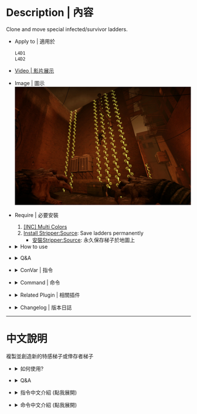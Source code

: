 # Description | 內容
Clone and move special infected/survivor ladders.

* Apply to | 適用於
	```
	L4D1
	L4D2
	```

* [Video | 影片展示](https://youtu.be/txMMvSED-Ig)

* Image | 圖示
<br/>![l4d2_ladder_editor_1](image/l4d2_ladder_editor_1.jpg)

* Require | 必要安裝
    1. [[INC] Multi Colors](https://github.com/fbef0102/L4D1_2-Plugins/releases/tag/Multi-Colors)
    2. [Install Stripper:Source](https://github.com/fbef0102/Game-Private_Plugin/tree/main/Tutorial_教學區/English/Server/Install_Other_File#stripper): Save ladders permanently
		* [安裝Stripper:Source](https://github.com/fbef0102/Game-Private_Plugin/tree/main/Tutorial_教學區/Chinese_繁體中文/Server/安裝其他檔案教學#安裝stripper): 永久保存梯子於地圖上

* <details><summary>How to use</summary>

	* **Prepare**
		1. Type in server console
			```c
			sm_cvar sv_cheats 1
			sm_cvar mp_gamemode versus
			sm_cvar sb_all_bot_game 1;sm_cvar sb_all_bot_team 1
			sm_cvar sb_stop 1
			sm_cvar god 1;
			director_stop
			```
		2. Go to infected team, type ```z_spawn Hunter``` in game console to get an alive hunter
		3. Type ```r_drawbrushmodels 2``` in game console to view all ladder brush models on the map
		4. Type ```!edit``` in chatbox to enter edit mode
		<br/>![l4d2_ladder_editor_2](image/l4d2_ladder_editor_2.jpg)
	* **Clone Ladder**
        1. Aim the map original infected ladder, press left mouse to select ladder
		<br/>![l4d2_ladder_editor_4](image/l4d2_ladder_editor_4.gif)
		2. Type ```!clone``` or middle mouse to clone ladder
		<br/>![l4d2_ladder_editor_5](image/l4d2_ladder_editor_5.gif)

	* **Move Ladder**
        1. Aim the new ladder, press left mouse to select ladder
		2. Find a wall you want to place new ladder, press right mouse to place ladder on the wall
		<br/>![l4d2_ladder_editor_6](image/l4d2_ladder_editor_6.gif)
		3. Keys to use
			*  ```A,D,W,S```: Move the ladder
			* Shift: Rotate the ladder
			* Use: Raise the ladder
			* Reload: Lower the ladder
			* ```!kill```: Remove the ladder
		4. When done, type ```!edit``` to exit edit mode, this will free the selected ladder

	* **Save Ladder**
        1. Aim the ladder and open game console, type ```sm_info```, the func_simpleladder entity all information print in your game console
		<br/>![l4d2_ladder_editor_7](image/l4d2_ladder_editor_7.gif)

		2. Copy and past to your ```addons\stripper\maps\xxxxx.cfg```
			* xxxx is map name
			* For example it should be like this
				```c
				add:
				{
					"classname" "func_simpleladder"
					"origin" "332.45 9.46 -109.98"
					"angles" "0.00 0.00 0.00"
					"model" "*29"        
					"normal.x" "0.00"
					"normal.y" "-1.00"
					"normal.z" "0.00"
					"team" "2"
				}
				```

		3. In stripper file, you can change [func_simpleladder](https://developer.valvesoftware.com/wiki/Func_simpleladder) ```"team"``` Keyvalues to decide which team can climb the ladder
			```c
			// Team that can climb this ladder.
			// 0 : Any team
			// 1 : Survivors
			// 2 : Infected 
			team "x"
			```
</details>

* <details><summary>Q&A</summary>

	* Q1: Why I can't clone the ladder ?
		* A1: You must select the original ladder from the map
		<br/>![l4d2_ladder_editor_3](image/l4d2_ladder_editor_3.jpg)	

	* Q2: Why some ladders become invisible when I rotate ladder?
		* A2: Model and map problem, nothing I can help, rotate ladder carefully

	* Q3: What should I clone new ladder if there is no any ladders on the map?
		* A3: Give up
</details>

* <details><summary>ConVar | 指令</summary>

	* cfg/sourcemod/l4d2_ladder_editor.cfg
		```php
		// 0=Plugin off, 1=Plugin on.
		l4d2_ladder_editor_enable "1"

		// If 1, Freeze player when entering edit mode.
		l4d2_ladder_editor_freeze "0"

		// If 1, Use Tab key to enter edit mode.
		l4d2_ladder_editor_tab "0"
		```
</details>

* <details><summary>Command | 命令</summary>

	* **Toggle edit mode**
		```php
		sm_edit
		```

	* **Number of units to move when moving ladders in edit mode.**
		```php
		sm_step <size>
		```

	* **Select the ladder you are aiming at.**
		```php
		sm_select
		```

	* **Clone the selected ladder.**
		```php
		sm_clone
		```

	* **Move the selected ladder to the given coordinate on the map.**
		```php
		sm_move <x> <y> <z>
		```

	* **Move the selected ladder relative to its current position.**
		```php
		sm_nudge <x> <y> <z>
		```

	* **Rotate the selected ladder.**
		```php
		sm_rotate <x> <y> <z>
		```

	* **Remove the selected ladder.**
		```php
		sm_kill
		```

	* **Display info about the selected ladder entity on console.**
		```php
		sm_info
		```

	* **Toggle selected ladder info HUD on or off.**
		```php
		sm_togglehud
		```

	* **Change team the ladder can used by**
		```php
		// 0: Any team, 1: Survivor, 2: Infected
		sm_team <TeamNum>
		```

	* **Find func_simpleladder by model**
		```php
		// example: sm_flbm "*28"
		sm_flbm <model_name>
		```

	* **Find func_simpleladder by hammerid**
		```php
		sm_flbh <hammerid>
		```

	* **Change func_simpleladder normal.x normal.y normal.z**
		```php
		// 1 = <1.0> <0.0> <0.0>
		// 2 = <-1.0> <0.0> <0.0>
		// 3 = <0.0> <1.0> <0.0>
		// 4 = <0.0> <-1.0> <0.0>
		// 5 = <0.0> <0.0> <1.0>
		// 6 = <0.0> <0.0> <-1.0>
		sm_cln <1~6>
		sm_cln <x> <y> <z>
		```
</details>

* <details><summary>Related Plugin | 相關插件</summary>

	1. [Ladder List Height Info](https://forums.alliedmods.net/showthread.php?t=348968): Output a table to the console with the current map original ladders list with their respective heights
		* 打印地圖上所有的梯子資訊到控制台
</details>

* <details><summary>Changelog | 版本日誌</summary>

	* v1.0 (2025-10-7)
		* Add more informations about func_simpleladder
		* Add cmds to change func_simpleladder
		* Add cmds to find func_simpleladder by model and hammerid quickly
		* Add messages to warn if ladder is not original
		* Update cvars, cmds
		* Optimize code and improve performance

	* v2.0
        * [Original Plugin by devilesk](https://github.com/devilesk/rl4d2l-plugins/blob/master/l4d2_ladder_editor.sp)
</details>

- - - -
# 中文說明
複製並創造新的特感梯子或倖存者梯子

* <details><summary>如何使用?</summary>

	* **準備作業**
		1. 在伺服器後台依序輸入以下指令
			```c
			sm_cvar sv_cheats 1
			sm_cvar mp_gamemode versus
			sm_cvar sb_all_bot_game 1;sm_cvar sb_all_bot_team 1
			sm_cvar sb_stop 1
			sm_cvar god 1;
			director_stop
			```
		2. 回到遊戲中，切換到特感隊伍，遊戲控制台輸入```z_spawn Hunter```，將自己變成活著的特感
		3. 遊戲控制台輸入 ```r_drawbrushmodels 2```，看到地圖上所有梯子渲染
		4. 聊天框輸入 ```!edit``` 進入編輯模式
		<br/>![l4d2_ladder_editor_2](image/l4d2_ladder_editor_2.jpg)
	* **複製梯子**
        1. 準心指向一個地圖上原有的特感梯子，按下滑鼠左鍵選擇該梯子
		<br/>![l4d2_ladder_editor_4](image/l4d2_ladder_editor_4.gif)
		2. 輸入 ```!clone``` 或按一下滑鼠滾輪鍵，複製梯子
		<br/>![l4d2_ladder_editor_5](image/l4d2_ladder_editor_5.gif)

	* **移動梯子**
        1. 準心指向複製的新梯子，按下滑鼠左鍵選擇該梯子
		2. 找到一個牆壁，按下滑鼠右鍵即可放置
		<br/>![l4d2_ladder_editor_6](image/l4d2_ladder_editor_6.gif)
		3. 其他按鍵使用
			*  ```A,D,W,S```: 移動梯子
			* Shift: 旋轉90度
			* E鍵: 上升梯子
			* R鍵: 下降梯子
			* ```!kill```: 移除梯子
		4. 完成後，輸入 ```!edit``` 離開編輯模式

	* **Save Ladder**
        1. 準心指向梯子，開啟遊戲控制台，輸入```sm_info```，func_simpleladder 梯子實體的資訊將會打印在上面
		<br/>![l4d2_ladder_editor_7](image/l4d2_ladder_editor_7.gif)

		2. 複製並貼到 ```addons\stripper\maps\xxxxx.cfg```
			* xxxx 是地圖英文名
			* 舉例:
				```c
				add:
				{
					"classname" "func_simpleladder"
					"origin" "332.45 9.46 -109.98"
					"angles" "0.00 0.00 0.00"
					"model" "*29"        
					"normal.x" "0.00"
					"normal.y" "-1.00"
					"normal.z" "0.00"
					"team" "2"
				}
				```

		3. 在地圖文件當中，可以修改[func_simpleladder](https://developer.valvesoftware.com/wiki/Func_simpleladder)的```"team"``` 屬性，決定誰可以爬梯子
			```c
			// 哪個隊伍可以爬梯子
			// 0 : 任何人
			// 1 : 倖存者
			// 2 : 特感 
			team "x"
			```
</details>

* <details><summary>Q&A</summary>

	* Q1: 為什麼我無法複製一些梯子?
		* A1: 必須先選擇地圖的原始梯子才可以複製
		<br/>![l4d2_ladder_editor_3](image/l4d2_ladder_editor_3.jpg)	

	* Q2: 為甚麼梯子旋轉後看不見?
		* A2: 模型與地圖問題，問就自己做地圖

	* Q3: 如果地圖都沒有原始梯子，該怎麼辦?
		* A3: 沒有梯子能複製，只能放棄
</details>

* <details><summary>指令中文介紹 (點我展開)</summary>

	* cfg/sourcemod/l4d2_ladder_editor.cfg
		```php
		// 0=關閉插件, 1=啟動插件
		l4d2_ladder_editor_enable "1"

		// 為1時，玩家進入梯子編輯模式時不能移動
		l4d2_ladder_editor_freeze "0"

		// 為1時，可以按tab鍵進入梯子編輯模式
		l4d2_ladder_editor_tab "0"
		```
</details>

* <details><summary>命令中文介紹 (點我展開)</summary>

	* **進入或離開梯子編輯模式**
		```php
		sm_edit
		```

	* **上升或下降梯子時的速度**
		```php
		sm_step <size>
		```

	* **選擇準心指向的梯子**
		```php
		sm_select
		```

	* **複製梯子**
		```php
		sm_clone
		```

	* **移動梯子到指定的位置上**
		```php
		sm_move <x> <y> <z>
		```

	* **移動梯子到相對的位置**
		```php
		sm_nudge <x> <y> <z>
		```

	* **旋轉梯子**
		```php
		sm_rotate <x> <y> <z>
		```

	* **移除梯子**
		```php
		sm_kill
		```

	* **控制台打印梯子的資訊**
		```php
		sm_info
		```

	* **打開hud顯示目前的梯子資訊**
		```php
		sm_togglehud
		```

	* **改變準心指向的梯子，哪個隊伍可以爬**
		```php
		// 0: 任何人, 1: 倖存者, 2: 特感
		sm_team <TeamNum>
		```

	* **透過模型找出 func_simpleladder 實體**
		```php
		// 舉例: sm_flbm "*28"
		sm_flbm <model_name>
		```

	* **透過hammerid找出 func_simpleladder 實體**
		```php
		sm_flbh <hammerid>
		```

	* **改變 func_simpleladder 實體的normal.x normal.y normal.z**
		```php
		// 1 = <1.0> <0.0> <0.0>
		// 2 = <-1.0> <0.0> <0.0>
		// 3 = <0.0> <1.0> <0.0>
		// 4 = <0.0> <-1.0> <0.0>
		// 5 = <0.0> <0.0> <1.0>
		// 6 = <0.0> <0.0> <-1.0>
		sm_cln <1~6>
		sm_cln <x> <y> <z>
		```
</details>